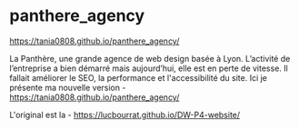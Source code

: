 # panthere_agency

https://tania0808.github.io/panthere_agency/

La Panthère, une grande agence de web design basée à Lyon. 
L’activité de l’entreprise a bien démarré mais aujourd’hui, elle est en perte de vitesse. Il fallait améliorer le SEO, la performance et l'accessibilité du site. Ici je présente ma nouvelle version - https://tania0808.github.io/panthere_agency/

L'original est la - https://lucbourrat.github.io/DW-P4-website/